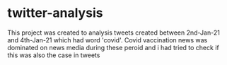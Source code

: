 # twitter-analysis

This project was created to analysis tweets created between 2nd-Jan-21 and 4th-Jan-21 which had word 'covid'.
Covid vaccination news was dominated on news media during these peroid and i had tried to check if this was also the case in tweets
